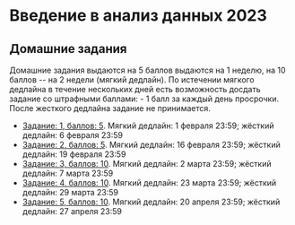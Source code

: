 # Введение в анализ данных 2023
## Домашние задания
Домашние задания выдаются на 5 баллов выдаются на 1 неделю, на 10 баллов -- на 2 недели (мягкий дедлайн). По истечении мягкого дедлайна в течение нескольких дней есть возможность досдать задание со штрафными баллами: - 1 балл за каждый день просрочки. После жесткого дедлайна задание не принимается.

* [Задание: 1, баллов: 5](https://github.com/PersDep/data-mining-intro-2023/blob/main/hw01-numpy.ipynb). Мягкий дедлайн: 1 февраля 23:59; жёсткий дедлайн: 6 февраля 23:59
* [Задание: 2, баллов: 5](https://github.com/PersDep/data-mining-intro-2023/blob/main/hw02-pandas.ipynb). Мягкий дедлайн: 16 февраля 23:59; жёсткий дедлайн: 19 февраля 23:59
* [Задание: 3, баллов: 10](https://github.com/PersDep/data-mining-intro-2023/blob/main/hw03-EDA.ipynb). Мягкий дедлайн: 2 марта 23:59; жёсткий дедлайн: 7 марта 23:59
* [Задание: 4, баллов: 10](https://github.com/PersDep/data-mining-intro-2023/blob/main/hw04-knn-linreg.ipynb). Мягкий дедлайн: 23 марта 23:59; жёсткий дедлайн: 29 марта 23:59
* [Задание: 5, баллов: 10](https://github.com/PersDep/data-mining-intro-2023/blob/main/hw05-GD.ipynb). Мягкий дедлайн: 20 апреля 23:59; жёсткий дедлайн: 27 апреля 23:59
